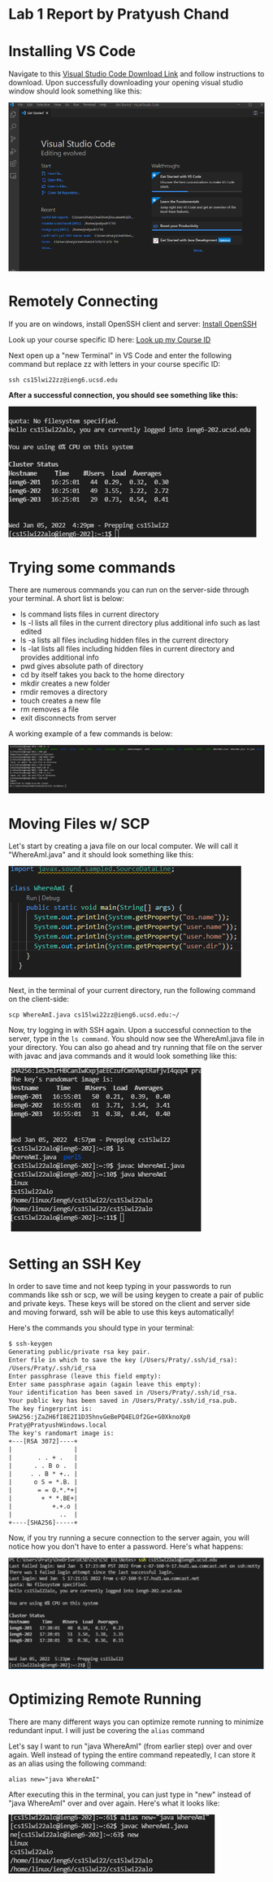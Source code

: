 # Lab 1 Report by Pratyush Chand

# Installing VS Code
Navigate to this [Visual Studio Code Download Link](https://code.visualstudio.com/) and follow instructions to download. 
Upon successfully downloading your opening visual studio window should look something like this:

![](VS_Code.png)

# Remotely Connecting

If you are on windows, install OpenSSH client and server: [Install OpenSSH](https://docs.microsoft.com/en-us/windows-server/administration/openssh/openssh_install_firstuse)

Look up your course specific ID here: [Look up my Course ID](https://sdacs.ucsd.edu/~icc/index.php)

Next open up a "new Terminal" in VS Code and enter the following command but replace zz with letters in your course specific ID:
```
ssh cs15lwi22zz@ieng6.ucsd.edu
```
**After a successful connection, you should see something like this:**

![](Remote_Connection.png)

# Trying some commands
There are numerous commands you can run on the server-side through your terminal. A short list is below:

* ls command lists files in current directory
* ls -l lists all files in the current directory plus additional info such as last edited 
* ls -a lists all files including hidden files in the current directory
* ls -lat lists all files including hidden files in current directory and provides additional info
* pwd gives absolute path of directory
* cd by itself takes you back to the home directory
* mkdir creates a new folder
* rmdir removes a directory
* touch creates a new file
* rm removes a file
* exit disconnects from server

A working example of a few commands is below:

![](Trying_Commands.png)

# Moving Files w/ SCP

Let's start by creating a java file on our local computer. We will call it "WhereAmI.java" and it should look something like this:

![](JavaFileForSCP.png)

Next, in the terminal of your current directory, run the following command on the client-side:
 ```
scp WhereAmI.java cs15lwi22zz@ieng6.ucsd.edu:~/
 ```

 Now, try logging in with SSH again. Upon a successful connection to the server, type in the `ls command`. You should now see the WhereAmI.java file in your directory. You can also go ahead and try running that file on the server with javac and java commands and it would look something like this:

 ![](SCP_Success.png)

 # Setting an SSH Key

 In order to save time and not keep typing in your passwords to run commands like ssh or scp, we will be using keygen to create a pair of public and private keys. These keys will be stored on the client and server side and moving forward, ssh will be able to use this keys automatically!

 Here's the commands you should type in your terminal:
 ```
$ ssh-keygen
Generating public/private rsa key pair.
Enter file in which to save the key (/Users/Praty/.ssh/id_rsa): /Users/Praty/.ssh/id_rsa
Enter passphrase (leave this field empty): 
Enter same passphrase again (again leave this empty): 
Your identification has been saved in /Users/Praty/.ssh/id_rsa.
Your public key has been saved in /Users/Praty/.ssh/id_rsa.pub.
The key fingerprint is:
SHA256:jZaZH6fI8E2I1D35hnvGeBePQ4ELOf2Ge+G0XknoXp0 Praty@PratyushWindows.local
The key's randomart image is:
+---[RSA 3072]----+
|                 |
|       . . + .   |
|      . . B o .  |
|     . . B * +.. |
|      o S = *.B. |
|       = = O.*.*+|
|        + * *.BE+|
|           +.+.o |
|             ..  |
+----[SHA256]-----+
 ```

Now, if you try running a secure connection to the server again, you will notice how you don't have to enter a password. Here's what happens:

![](SSH_Keys.png)

# Optimizing Remote Running

There are many different ways you can optimize remote running to minimize redundant input. I will just be covering the `alias` command

Let's say I want to run "java WhereAmI" (from earlier step) over and over again. Well instead of typing the entire command repeatedly, I can store it as an alias using the following command:

```
alias new="java WhereAmI"
```

After executing this in the terminal, you can just type in "new" instead of "java WhereAmI" over and over again. Here's what it looks like:

![](Optimization.png)